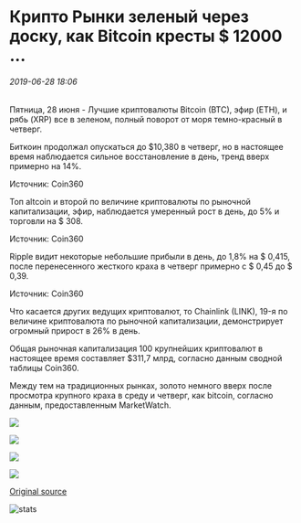 # Крипто Рынки зеленый через доску, как Bitcoin кресты $ 12000 ...

###### 2019-06-28 18:06

Пятница, 28 июня - Лучшие криптовалюты Bitcoin (BTC), эфир (ETH), и рябь (XRP) все в зеленом, полный поворот от моря темно-красный в четверг.

Биткоин продолжал опускаться до $10,380 в четверг, но в настоящее время наблюдается сильное восстановление в день, тренд вверх примерно на 14%.

Источник: Coin360

Топ altcoin и второй по величине криптовалюты по рыночной капитализации, эфир, наблюдается умеренный рост в день, до 5% и торговли на $ 308.

Источник: Coin360

Ripple видит некоторые небольшие прибыли в день, до 1,8% на $ 0,415, после перенесенного жесткого краха в четверг примерно с $ 0,45 до $ 0,39.

Источник: Coin360

Что касается других ведущих криптовалют, то Chainlink (LINK), 19-я по величине криптовалюта по рыночной капитализации, демонстрирует огромный прирост в 26% в день.

Общая рыночная капитализация 100 крупнейших криптовалют в настоящее время составляет $311,7 млрд, согласно данным сводной таблицы Coin360.

Между тем на традиционных рынках, золото немного вверх после просмотра крупного краха в среду и четверг, как bitcoin, согласно данным, предоставленным MarketWatch.

![](https://s3.cointelegraph.com/storage/uploads/view/098aef7609b1ee7a0945452ccfa20c57.png)

![](https://s3.cointelegraph.com/storage/uploads/view/0660c759d6ea4f831aaa216b0d44bdea.png)

![](https://s3.cointelegraph.com/storage/uploads/view/a16c886752be4968d605f45c49c265f7.png)

![](https://s3.cointelegraph.com/storage/uploads/view/aab04a8b56881803982cb2180da68270.png)

[Original source](https://cointelegraph.com/news/crypto-markets-are-green-across-the-board-as-bitcoin-crosses-12-000)

![stats](https://c.statcounter.com/11760860/0/a89fa40b/1/ "stats")